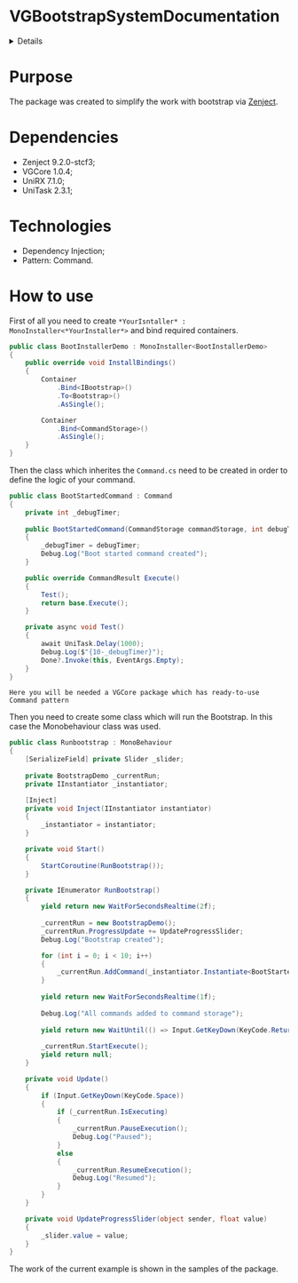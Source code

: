 # VGBootstrapSystemDocumentation
<details><summary>Details</summary>

##### 1. Purpose
##### 2. Dependencies
##### 3. Technologies
##### 4. How to use

</details>

# Purpose
The package was created to simplify the work with bootstrap via [Zenject](https://github.com/modesttree/Zenject).

# Dependencies

- Zenject 9.2.0-stcf3;
- VGCore 1.0.4;
- UniRX 7.1.0;
- UniTask 2.3.1;

# Technologies

- Dependency Injection;
- Pattern: Command.

# How to use

First of all you need to create `*YourIsntaller* : MonoInstaller<*YourInstaller*>` and bind required containers.

```c#
public class BootInstallerDemo : MonoInstaller<BootInstallerDemo>
{
    public override void InstallBindings()
    {
        Container
            .Bind<IBootstrap>()
            .To<Bootstrap>()
            .AsSingle();

        Container
            .Bind<CommandStorage>()
            .AsSingle();
    }
}
```

Then the class which inherites the `Command.cs` need to be created in order to define the logic of your command.

```c#
public class BootStartedCommand : Command
{
    private int _debugTimer;
    
    public BootStartedCommand(CommandStorage commandStorage, int debugTimer) : base(commandStorage)
    {
        _debugTimer = debugTimer;
        Debug.Log("Boot started command created");
    }

    public override CommandResult Execute()
    {
        Test();
        return base.Execute();
    }

    private async void Test()
    {
        await UniTask.Delay(1000);
        Debug.Log($"{10-_debugTimer}");
        Done?.Invoke(this, EventArgs.Empty);
    }
}
```
    Here you will be needed a VGCore package which has ready-to-use Command pattern
    
Then you need to create some class which will run the Bootstrap. In this case the Monobehaviour class was used.

```c#
public class Runbootstrap : MonoBehaviour
{
    [SerializeField] private Slider _slider;
    
    private BootstrapDemo _currentRun;
    private IInstantiator _instantiator;

    [Inject]
    private void Inject(IInstantiator instantiator)
    {
        _instantiator = instantiator;
    }

    private void Start()
    {
        StartCoroutine(RunBootstrap());
    }

    private IEnumerator RunBootstrap()
    {
        yield return new WaitForSecondsRealtime(2f);
        
        _currentRun = new BootstrapDemo();
        _currentRun.ProgressUpdate += UpdateProgressSlider;
        Debug.Log("Bootstrap created");

        for (int i = 0; i < 10; i++)
        {
            _currentRun.AddCommand(_instantiator.Instantiate<BootStartedCommand>(new object[]{i}));
        }
        
        yield return new WaitForSecondsRealtime(1f);
        
        Debug.Log("All commands added to command storage");
        
        yield return new WaitUntil(() => Input.GetKeyDown(KeyCode.Return));
        
        _currentRun.StartExecute();
        yield return null;
    }

    private void Update()
    {
        if (Input.GetKeyDown(KeyCode.Space))
        {
            if (_currentRun.IsExecuting)
            {
                _currentRun.PauseExecution();
                Debug.Log("Paused");
            }
            else
            {
                _currentRun.ResumeExecution();
                Debug.Log("Resumed");
            }
        }
    }

    private void UpdateProgressSlider(object sender, float value)
    {
        _slider.value = value;
    }
}
```

The work of the current example is shown in the samples of the package.
